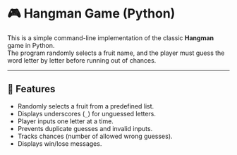 # 🎮 Hangman Game (Python)

This is a simple command-line implementation of the classic **Hangman** game in Python.  
The program randomly selects a fruit name, and the player must guess the word letter by letter before running out of chances.

---

## 🚀 Features
- Randomly selects a fruit from a predefined list.  
- Displays underscores (`_`) for unguessed letters.  
- Player inputs one letter at a time.  
- Prevents duplicate guesses and invalid inputs.  
- Tracks chances (number of allowed wrong guesses).  
- Displays win/lose messages.  

